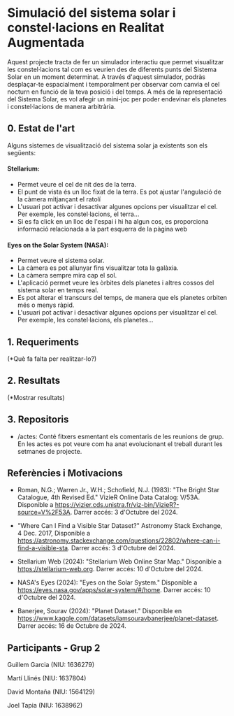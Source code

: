 # Simulació del sistema solar i constel·lacions en Realitat Augmentada

Aquest projecte tracta de fer un simulador interactiu que permet visualitzar les constel·lacions tal com es veurien des de diferents punts del Sistema Solar en un moment determinat. A través d'aquest simulador, podràs desplaçar-te espacialment i temporalment per observar com canvia el cel nocturn en funció de la teva posició i del temps. A més de la representació del Sistema Solar, es vol afegir un mini-joc per poder endevinar els planetes i constel·lacions de manera arbitrària.

## 0. Estat de l'art

Alguns sistemes de visualització del sistema solar ja existents son els següents:

#### Stellarium:
 - Permet veure el cel de nit des de la terra.
 - El punt de vista és un lloc fixat de la terra. Es pot ajustar l'angulació de la càmera mitjançant el ratolí
 - L'usuari pot activar i desactivar algunes opcions per visualitzar el cel. Per exemple, les constel·lacions, el terra...
 - Si es fa click en un lloc de l'espai i hi ha algun cos, es proporciona informació relacionada a la part esquerra de la pàgina web

#### Eyes on the Solar System (NASA):
 - Permet veure el sistema solar.
 - La càmera es pot allunyar fins visualitzar tota la galàxia.
 - La càmera sempre mira cap el sol.
 - L'aplicació permet veure les òrbites dels planetes i altres cossos del sistema solar en temps real.
 - Es pot alterar el transcurs del temps, de manera que els planetes orbiten més o menys ràpid.
 - L'usuari pot activar i desactivar algunes opcions per visualitzar el cel. Per exemple, les constel·lacions, els planetes...

## 1. Requeriments
(*Què fa falta per realitzar-lo?)

## 2. Resultats
(*Mostrar resultats)

## 3. Repositoris 
* /actes: Conté fitxers esmentant els comentaris de les reunions de grup. En les actes es pot veure com ha anat evolucionant el treball durant les setmanes de projecte. 


## Referències i Motivacions
* Roman, N.G.; Warren Jr., W.H.; Schofield, N.J. (1983): "The Bright Star Catalogue, 4th Revised Ed." VizieR Online Data Catalog: V/53A. Disponible a https://vizier.cds.unistra.fr/viz-bin/VizieR?-source=V%2F53A. Darrer accés: 3 d'Octubre del 2024.

* "Where Can I Find a Visible Star Dataset?" Astronomy Stack Exchange, 4 Dec. 2017, Disponible a https://astronomy.stackexchange.com/questions/22802/where-can-i-find-a-visible-sta. Darrer accés: 3 d'Octubre del 2024.
  
* Stellarium Web (2024): "Stellarium Web Online Star Map." Disponible a https://stellarium-web.org. Darrer accés: 10 d'Octubre del 2024.
  
* NASA's Eyes (2024): "Eyes on the Solar System." Disponible a https://eyes.nasa.gov/apps/solar-system/#/home. Darrer accés: 10 d'Octubre del 2024.

* Banerjee, Sourav (2024): "Planet Dataset." Disponible en https://www.kaggle.com/datasets/iamsouravbanerjee/planet-dataset. Darrer accés: 16 de Octubre de 2024.

## Participants - Grup 2
Guillem Garcia (NIU: 1636279)

Martí Llinés (NIU: 1637804)

David Montaña (NIU: 1564129)

Joel Tapia (NIU: 1638962)




